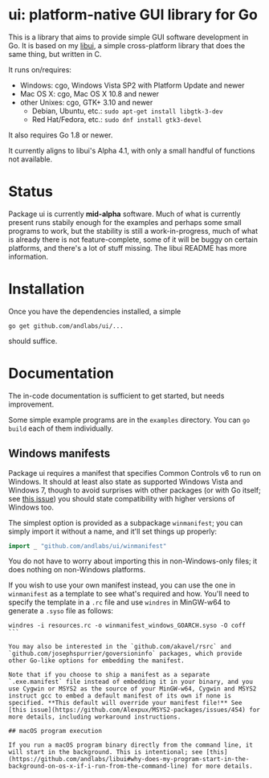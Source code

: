 # ui: platform-native GUI library for Go

This is a library that aims to provide simple GUI software development in Go. It is based on my [libui](https://github.com/andlabs/libui), a simple cross-platform library that does the same thing, but written in C.

It runs on/requires:

- Windows: cgo, Windows Vista SP2 with Platform Update and newer
- Mac OS X: cgo, Mac OS X 10.8 and newer
- other Unixes: cgo, GTK+ 3.10 and newer
	- Debian, Ubuntu, etc.: `sudo apt-get install libgtk-3-dev`
	- Red Hat/Fedora, etc.: `sudo dnf install gtk3-devel`

It also requires Go 1.8 or newer.

It currently aligns to libui's Alpha 4.1, with only a small handful of functions not available.

# Status

Package ui is currently **mid-alpha** software. Much of what is currently present runs stabily enough for the examples and perhaps some small programs to work, but the stability is still a work-in-progress, much of what is already there is not feature-complete, some of it will be buggy on certain platforms, and there's a lot of stuff missing. The libui README has more information.

# Installation

Once you have the dependencies installed, a simple

```
go get github.com/andlabs/ui/...
```

should suffice.

# Documentation

The in-code documentation is sufficient to get started, but needs improvement.

Some simple example programs are in the `examples` directory. You can `go build` each of them individually.

## Windows manifests

Package ui requires a manifest that specifies Common Controls v6 to run on Windows. It should at least also state as supported Windows Vista and Windows 7, though to avoid surprises with other packages (or with Go itself; see [this issue](https://github.com/golang/go/issues/17835)) you should state compatibility with higher versions of Windows too.

The simplest option is provided as a subpackage `winmanifest`; you can simply import it without a name, and it'll set things up properly:

```go
import _ "github.com/andlabs/ui/winmanifest"
```

You do not have to worry about importing this in non-Windows-only files; it does nothing on non-Windows platforms.

If you wish to use your own manifest instead, you can use the one in `winmanifest` as a template to see what's required and how. You'll need to specify the template in a `.rc` file and use `windres` in MinGW-w64 to generate a `.syso` file as follows:

````
windres -i resources.rc -o winmanifest_windows_GOARCH.syso -O coff
```

You may also be interested in the `github.com/akavel/rsrc` and `github.com/josephspurrier/goversioninfo` packages, which provide other Go-like options for embedding the manifest.

Note that if you choose to ship a manifest as a separate `.exe.manifest` file instead of embedding it in your binary, and you use Cygwin or MSYS2 as the source of your MinGW-w64, Cygwin and MSYS2 instruct gcc to embed a default manifest of its own if none is specified. **This default will override your manifest file!** See [this issue](https://github.com/Alexpux/MSYS2-packages/issues/454) for more details, including workaround instructions.

## macOS program execution

If you run a macOS program binary directly from the command line, it will start in the background. This is intentional; see [this](https://github.com/andlabs/libui#why-does-my-program-start-in-the-background-on-os-x-if-i-run-from-the-command-line) for more details.
